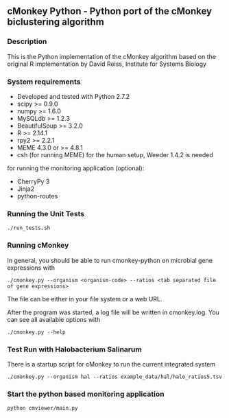 ## cMonkey Python - Python port of the cMonkey biclustering algorithm

### Description

This is the Python implementation of the cMonkey algorithm based on the original R implementation by David Reiss, Institute for Systems Biology

### System requirements

* Developed and tested with Python 2.7.2
* scipy >= 0.9.0
* numpy >= 1.6.0
* MySQLdb >= 1.2.3
* BeautifulSoup >= 3.2.0
* R >= 2.14.1
* rpy2 >= 2.2.1
* MEME 4.3.0 or >= 4.8.1
* csh (for running MEME)
for the human setup, Weeder 1.4.2 is needed

for running the monitoring application (optional):

* CherryPy 3
* Jinja2
* python-routes

### Running the Unit Tests

    ./run_tests.sh


### Running cMonkey

In general, you should be able to run cmonkey-python on microbial gene
expressions with

    ./cmonkey.py --organism <organism-code> --ratios <tab separated file of gene expressions>

The file can be either in your file system or a web URL.

After the program was started, a log file will be written in cmonkey.log. You
can see all available options with

    ./cmonkey.py --help


### Test Run with Halobacterium Salinarum

There is a startup script for cMonkey to run the current integrated
system

    ./cmonkey.py --organism hal --ratios example_data/hal/halo_ratios5.tsv


### Start the python based monitoring application

    python cmviewer/main.py
